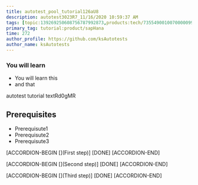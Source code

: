 ```yaml
---
title: autotest_pool_tutorial126aU8
description: autotest3023R7_11/16/2020 10:59:37 AM
tags: [topic:139269250608756787992873,products:tech/73554900100700000996,tutorial:experience/advanced]
primary_tag: tutorial:product/sapHana
time: 272
author_profile: https://github.com/ksAutotests
author_name: ksAutotests
---
```

### You will learn
- You will learn this
- and that

autotest tutorial textRd0gMR

## Prerequisites
- Prerequisute1
- Prerequisute2
- Prerequisute3

[ACCORDION-BEGIN [](First step)]
[DONE]
[ACCORDION-END]

[ACCORDION-BEGIN [](Second step)]
[DONE]
[ACCORDION-END]

[ACCORDION-BEGIN [](Third step)]
[DONE]
[ACCORDION-END]

